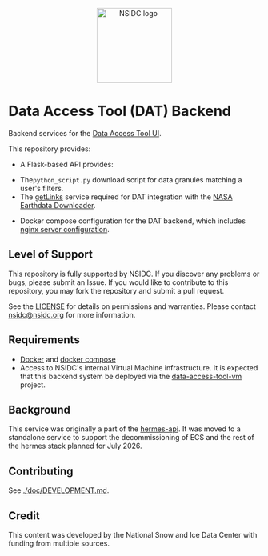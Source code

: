 <p align="center">
  <img alt="NSIDC logo" src="https://nsidc.org/themes/custom/nsidc/logo.svg" width="150" />
</p>

# Data Access Tool (DAT) Backend

Backend services for the
[Data Access Tool UI](https://github.com/nsidc/data-access-tool-ui).

This repository provides:

- A Flask-based API provides:

* The`python_script.py` download script for data granules matching a user's
  filters.
* The
  [getLinks](https://github.com/nasa/earthdata-download/blob/main/docs/GET_LINKS.md)
  service required for DAT integration with the
  [NASA Earthdata Downloader](https://github.com/nasa/earthdata-download).

- Docker compose configuration for the DAT backend, which includes
  [nginx server configuration](./nginx).

## Level of Support

This repository is fully supported by NSIDC. If you discover any problems or
bugs, please submit an Issue. If you would like to contribute to this
repository, you may fork the repository and submit a pull request.

See the [LICENSE](LICENSE) for details on permissions and warranties. Please
contact nsidc@nsidc.org for more information.

## Requirements

- [Docker](https://www.docker.com/) and
  [docker compose](https://docs.docker.com/compose/)
- Access to NSIDC's internal Virtual Machine infrastructure. It is expected that
  this backend system be deployed via the
  [data-access-tool-vm](https://github.com/nsidc/data-access-tool-ui) project.

## Background

This service was originally a part of the
[hermes-api](https://bitbucket.org/nsidc/hermes-api/src). It was moved to a
standalone service to support the decommissioning of ECS and the rest of the
hermes stack planned for July 2026.

## Contributing

See [./doc/DEVELOPMENT.md](./doc/DEVELOPMENT.md).

## Credit

This content was developed by the National Snow and Ice Data Center with funding
from multiple sources.
